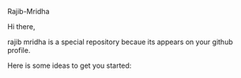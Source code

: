 Rajib-Mridha

Hi there, 

rajib mridha is a special repository becaue its appears on your github profile.

Here is some ideas to get you started: 


